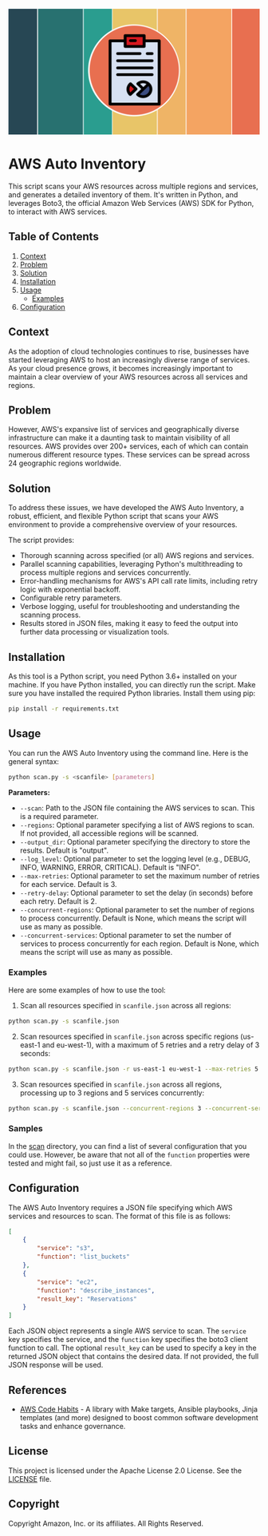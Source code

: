 ![logo][logo]

# AWS Auto Inventory

This script scans your AWS resources across multiple regions and services, and generates a detailed inventory of them. It's written in Python, and leverages Boto3, the official Amazon Web Services (AWS) SDK for Python, to interact with AWS services.

## Table of Contents

1. [Context](#context)
2. [Problem](#problem)
3. [Solution](#solution)
4. [Installation](#installation)
5. [Usage](#usage)
    - [Examples](#examples)
6. [Configuration](#configuration)

## Context

As the adoption of cloud technologies continues to rise, businesses have started leveraging AWS to host an increasingly diverse range of services. As your cloud presence grows, it becomes increasingly important to maintain a clear overview of your AWS resources across all services and regions.

## Problem

However, AWS's expansive list of services and geographically diverse infrastructure can make it a daunting task to maintain visibility of all resources. AWS provides over 200+ services, each of which can contain numerous different resource types. These services can be spread across 24 geographic regions worldwide.

## Solution

To address these issues, we have developed the AWS Auto Inventory, a robust, efficient, and flexible Python script that scans your AWS environment to provide a comprehensive overview of your resources.

The script provides:

- Thorough scanning across specified (or all) AWS regions and services.
- Parallel scanning capabilities, leveraging Python's multithreading to process multiple regions and services concurrently.
- Error-handling mechanisms for AWS's API call rate limits, including retry logic with exponential backoff.
- Configurable retry parameters.
- Verbose logging, useful for troubleshooting and understanding the scanning process.
- Results stored in JSON files, making it easy to feed the output into further data processing or visualization tools.

## Installation

As this tool is a Python script, you need Python 3.6+ installed on your machine. If you have Python installed, you can directly run the script. Make sure you have installed the required Python libraries. Install them using pip:

```bash
pip install -r requirements.txt
```

## Usage

You can run the AWS Auto Inventory using the command line. Here is the general syntax:

```bash
python scan.py -s <scanfile> [parameters]
```

**Parameters:**

* `--scan`: Path to the JSON file containing the AWS services to scan. This is a required parameter.
* `--regions`: Optional parameter specifying a list of AWS regions to scan. If not provided, all accessible regions will be scanned.
* `--output_dir`: Optional parameter specifying the directory to store the results. Default is "output".
* `--log_level`: Optional parameter to set the logging level (e.g., DEBUG, INFO, WARNING, ERROR, CRITICAL). Default is "INFO".
* `--max-retries`: Optional parameter to set the maximum number of retries for each service. Default is 3.
* `--retry-delay`: Optional parameter to set the delay (in seconds) before each retry. Default is 2.
* `--concurrent-regions`: Optional parameter to set the number of regions to process concurrently. Default is None, which means the script will use as many as possible.
* `--concurrent-services`: Optional parameter to set the number of services to process concurrently for each region. Default is None, which means the script will use as many as possible.

### Examples

Here are some examples of how to use the tool:

1. Scan all resources specified in `scanfile.json` across all regions:

```bash
python scan.py -s scanfile.json
```

2. Scan resources specified in `scanfile.json` across specific regions (us-east-1 and eu-west-1), with a maximum of 5 retries and a retry delay of 3 seconds:

```bash
python scan.py -s scanfile.json -r us-east-1 eu-west-1 --max-retries 5 --retry-delay 3
```

3. Scan resources specified in `scanfile.json` across all regions, processing up to 3 regions and 5 services concurrently:

```bash
python scan.py -s scanfile.json --concurrent-regions 3 --concurrent-services 5
```

### Samples

In the [scan](scan) directory, you can find a list of several configuration that you could use. However, be aware that not all of the `function` properties were tested and might fail, so just use it as a reference.

## Configuration

The AWS Auto Inventory requires a JSON file specifying which AWS services and resources to scan. The format of this file is as follows:

```json
[
    {
        "service": "s3",
        "function": "list_buckets"
    },
    {
        "service": "ec2",
        "function": "describe_instances",
        "result_key": "Reservations"
    }
]
```

Each JSON object represents a single AWS service to scan. The `service` key specifies the service, and the `function` key specifies the boto3 client function to call. The optional `result_key` can be used to specify a key in the returned JSON object that contains the desired data. If not provided, the full JSON response will be used.

## References
- [AWS Code Habits](https://github.com/awslabs/aws-code-habits) - A library with Make targets, Ansible playbooks, Jinja templates (and more) designed to boost common software development tasks and enhance governance.


## License
This project is licensed under the Apache License 2.0 License. See the [LICENSE](LICENSE) file.

## Copyright
Copyright Amazon, Inc. or its affiliates. All Rights Reserved.


[repo]: https://github.com/aws-samples/aws-auto-inventory
[logo]: doc/logo.png

[habits]: https://github.com/awslabs/aws-code-habits
